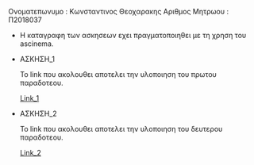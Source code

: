 Ονοματεπωνυμο : Κωνσταντινος Θεοχαρακης
Αριθμος Μητρωου : Π2018037

- Η καταγραφη των ασκησεων εχει πραγματοποιηθει με τη χρηση του ascinema.
  
- ΑΣΚΗΣΗ_1

  Το link που ακολουθει αποτελει την υλοποιηση του πρωτου παραδοτεου.
  
  [Link_1](https://asciinema.org/a/IUJCTUkExAfhnfDAdxlRebBBX)
 
- ΑΣΚΗΣΗ_2

  Το link που ακολουθει αποτελει την υλοποιηση του δευτερου παραδοτεου.
  
  [Link_2](https://asciinema.org/a/q3pQTFBZxIl3nTBFFkKUo3bDU)
